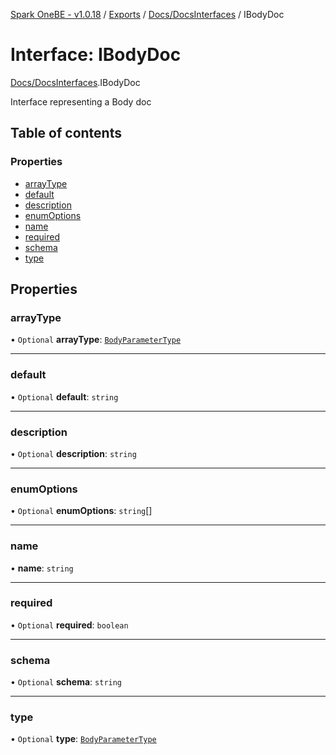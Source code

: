 [Spark OneBE - v1.0.18](../README.md) / [Exports](../modules.md) / [Docs/DocsInterfaces](../modules/Docs_DocsInterfaces.md) / IBodyDoc

# Interface: IBodyDoc

[Docs/DocsInterfaces](../modules/Docs_DocsInterfaces.md).IBodyDoc

Interface representing a Body doc

## Table of contents

### Properties

- [arrayType](Docs_DocsInterfaces.IBodyDoc.md#arraytype)
- [default](Docs_DocsInterfaces.IBodyDoc.md#default)
- [description](Docs_DocsInterfaces.IBodyDoc.md#description)
- [enumOptions](Docs_DocsInterfaces.IBodyDoc.md#enumoptions)
- [name](Docs_DocsInterfaces.IBodyDoc.md#name)
- [required](Docs_DocsInterfaces.IBodyDoc.md#required)
- [schema](Docs_DocsInterfaces.IBodyDoc.md#schema)
- [type](Docs_DocsInterfaces.IBodyDoc.md#type)

## Properties

### arrayType

• `Optional` **arrayType**: [`BodyParameterType`](../enums/Docs_DocsInterfaces.BodyParameterType.md)

___

### default

• `Optional` **default**: `string`

___

### description

• `Optional` **description**: `string`

___

### enumOptions

• `Optional` **enumOptions**: `string`[]

___

### name

• **name**: `string`

___

### required

• `Optional` **required**: `boolean`

___

### schema

• `Optional` **schema**: `string`

___

### type

• `Optional` **type**: [`BodyParameterType`](../enums/Docs_DocsInterfaces.BodyParameterType.md)
